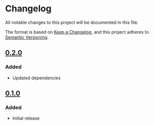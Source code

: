 # Changelog
All notable changes to this project will be documented in this file.

The format is based on [Keep a Changelog](https://keepachangelog.com/en/1.0.0/),
and this project adheres to [Semantic Versioning](https://semver.org/spec/v2.0.0.html).

## [0.2.0]

### Added

- Updated dependencies

[0.2.0]: https://github.com/newrelic/newrelic-k8s-metrics-adapter/releases/tag/v0.2.0


## [0.1.0]

### Added

- Initial release

[0.1.0]: https://github.com/newrelic/newrelic-k8s-metrics-adapter/releases/tag/v0.1.0

